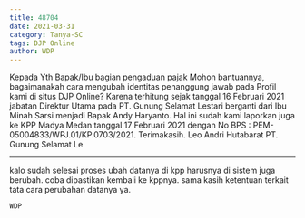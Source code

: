 ```yaml
---
title: 48704
date: 2021-03-31
category: Tanya-SC
tags: DJP Online
author: WDP
---
```


Kepada Yth Bapak/Ibu bagian pengaduan pajak Mohon bantuannya, bagaimanakah cara mengubah identitas penanggung jawab pada Profil kami di situs DJP Online? Karena terhitung sejak tanggal 16 Februari 2021 jabatan Direktur Utama pada PT. Gunung Selamat Lestari berganti dari Ibu Minah Sarsi menjadi Bapak Andy Haryanto. Hal ini sudah kami laporkan juga ke KPP Madya Medan tanggal 17 Februari 2021 dengan No BPS : PEM-05004833/WPJ.01/KP.0703/2021. Terimakasih. Leo Andri Hutabarat PT. Gunung Selamat Le

---

kalo sudah selesai proses ubah datanya di kpp harusnya di sistem juga berubah. coba dipastikan kembali ke kppnya. sama kasih ketentuan terkait tata cara perubahan datanya ya.

`WDP`
